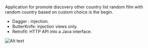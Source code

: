 Application for promote discovery other country
list random film with random country based on custom choice is the begin.

- Dagger :  injection.
- ButterKnife:  injection views only.
- Retrofit: HTTP API into a Java interface.

<img
  src="/images/Screenshot_2022-08-21-06-19-42-72_92812990320c46b962307bc583f1999e.jpg.jpg"
  alt="Alt text"
  title="Optional title"
  style="display: inline-block; margin: 0 auto; max-width: 300px">
